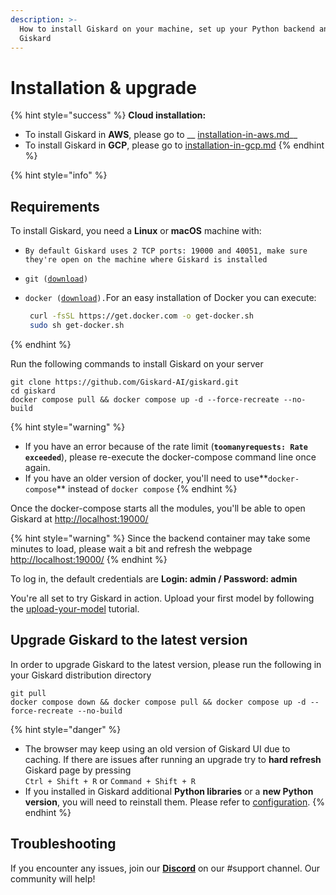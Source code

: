 ```yaml
---
description: >-
  How to install Giskard on your machine, set up your Python backend and upgrade
  Giskard
---
```


# Installation & upgrade

{% hint style="success" %}
**Cloud installation:**

* To install Giskard in **AWS**, please go to __ [installation-in-aws.md](installation-in-aws.md "mention")__
* To install Giskard in **GCP**, please go to [installation-in-gcp.md](installation-in-gcp.md "mention")
{% endhint %}

{% hint style="info" %}
## Requirements

To install Giskard, you need a **Linux** or **macOS** machine with:

* `By default Giskard uses 2 TCP ports: 19000 and 40051, make sure they're open on the machine where Giskard is installed`
* `git (`[`download`](https://git-scm.com/book/en/v2/Getting-Started-Installing-Git)`)`
*   `docker (`[`download`](https://docs.docker.com/engine/install/debian/)`).`For an easy installation of Docker you can execute:&#x20;

    ```bash
     curl -fsSL https://get.docker.com -o get-docker.sh
     sudo sh get-docker.sh
    ```
{% endhint %}

Run the following commands to install Giskard on your server

```shell
git clone https://github.com/Giskard-AI/giskard.git
cd giskard
docker compose pull && docker compose up -d --force-recreate --no-build
```

{% hint style="warning" %}
* If you have an error because of the rate limit (**`toomanyrequests: Rate exceeded`**), please re-execute the docker-compose command line once again.
* If you have an older version of docker, you'll need to use**`docker-compose`** instead of `docker compose`
{% endhint %}

Once the docker-compose starts all the modules, you'll be able to open Giskard at [http://localhost:19000/](http://localhost:19000/)

{% hint style="warning" %}
Since the backend container may take some minutes to load, please wait a bit and refresh the webpage [http://localhost:19000/](http://localhost:19000/)
{% endhint %}

To log in, the default credentials are **Login: admin / Password: admin**

You're all set to try Giskard in action. Upload your first model by following the [upload-your-model](../upload-your-model/ "mention") tutorial.

## Upgrade Giskard to the latest version

In order to upgrade Giskard to the latest version, please run the following in your Giskard distribution directory

```shell
git pull
docker compose down && docker compose pull && docker compose up -d --force-recreate --no-build
```

{% hint style="danger" %}
* The browser may keep using an old version of Giskard UI due to caching. If there are issues after running an upgrade try to **hard refresh** Giskard page by pressing\
  `Ctrl + Shift + R` or  `Command + Shift + R`&#x20;
* If you installed in Giskard additional **Python libraries** or a **new Python version**, you will need to reinstall them. Please refer to [configuration](../configuration.md).
{% endhint %}

## Troubleshooting[​](https://docs.airbyte.com/deploying-airbyte/on-aws-ec2#troubleshooting)

If you encounter any issues, join our [**Discord**](https://discord.gg/fkv7CAr3FE) on our #support channel. Our community will help!&#x20;
